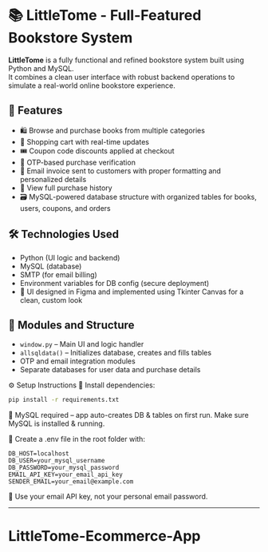 # 📚 LittleTome - Full-Featured Bookstore System

**LittleTome** is a fully functional and refined bookstore system built using Python and MySQL.  
It combines a clean user interface with robust backend operations to simulate a real-world online bookstore experience.

## 🌟 Features

- 🛍️ Browse and purchase books from multiple categories
- 🛒 Shopping cart with real-time updates
- 🎟️ Coupon code discounts applied at checkout
- 🔐 OTP-based purchase verification
- 📧 Email invoice sent to customers with proper formatting and personalized details
- 📜 View full purchase history
- 🗃️ MySQL-powered database structure with organized tables for books, users, coupons, and orders

## 🛠️ Technologies Used

- Python (UI logic and backend)
- MySQL (database)
- SMTP (for email billing)
- Environment variables for DB config (secure deployment)
- 🎨 UI designed in Figma and implemented using Tkinter Canvas for a clean, custom look

## 📂 Modules and Structure

- `window.py` – Main UI and logic handler
- `allsqldata()` – Initializes database, creates and fills tables
- OTP and email integration modules
- Separate databases for user data and purchase details

⚙️ Setup Instructions
🔧 Install dependencies:
```bash
pip install -r requirements.txt
```

🐬 MySQL required – app auto-creates DB & tables on first run. Make sure MySQL is installed & running.

📁 Create a .env file in the root folder with:
```env
DB_HOST=localhost
DB_USER=your_mysql_username
DB_PASSWORD=your_mysql_password
EMAIL_API_KEY=your_email_api_key
SENDER_EMAIL=your_email@example.com
```
📧 Use your email API key, not your personal email password.

---

# LittleTome-Ecommerce-App


